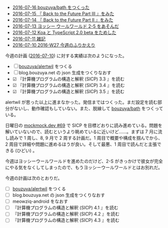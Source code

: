 - [2016-07-16 bouzuya/bath をつくった][2016-07-16]
- [2016-07-15 『 Back to the Future Part III 』をみた][2016-07-15]
- [2016-07-14 『 Back to the Future Part II 』をみた][2016-07-14]
- [2016-07-13 ヨッシー ウールワールド 2-5 をあそんだ][2016-07-13]
- [2016-07-12 Koa と TypeScript 2.0 beta をためした][2016-07-12]
- [2016-07-11 雑記][2016-07-11]
- [2016-07-10 2016-W27 今週のふりかえり][2016-07-10]

今週の計画 ([2016-07-10][]) に対する実績は次のようになった。

- ☐ [bouzuya/alertwil][] をつくる
- ☐ blog.bouzuya.net の json 生成をつくりなおす
- ☑ 『計算機プログラムの構造と解釈 (SICP) 3.3 』を読む
- ☑ 『計算機プログラムの構造と解釈 (SICP) 3.4 』を読む
- ☑ 『計算機プログラムの構造と解釈 (SICP) 3.5 』を読む

alertwil が思った以上に進まなかった。発信まではつくった。まだ設定を読む部分がないし、動作確認もしていない。また、脱線して [bouzuya/bath][] をつくっている。

日曜日の [mockmock.dev #69](http://mockmock.connpass.com/event/35727/) で SICP を目標どおりに読み進めている。問題を解いていないので、読むというより眺めているに近いけど……。まずは 7 月に流し読みで 1 周し、8, 9 月で 2 周する計画だ。1 周目で概要や構成を掴んでから、2 周目で詳細や問題に進めるほうが良い。そして最悪、1 周目で読んだと主張できる (ひどい) 。

今週はヨッシーウールワールドを進めたのだけど、2-S がきっかけで彼女が完全にやる気をなくしてしまったので、もうヨッシーウールワールドとはお別れだ。

今週の計画は次のとおりだ。

- ☐ [bouzuya/alertwil][] をつくる
- ☐ blog.bouzuya.net の json 生成をつくりなおす
- ☐ meowziq-android をなおす
- ☐ 『計算機プログラムの構造と解釈 (SICP) 4.1 』を読む
- ☐ 『計算機プログラムの構造と解釈 (SICP) 4.2 』を読む
- ☐ 『計算機プログラムの構造と解釈 (SICP) 4.3 』を読む

[2016-07-10]: https://blog.bouzuya.net/2016/07/10/
[2016-07-11]: https://blog.bouzuya.net/2016/07/11/
[2016-07-12]: https://blog.bouzuya.net/2016/07/12/
[2016-07-13]: https://blog.bouzuya.net/2016/07/13/
[2016-07-14]: https://blog.bouzuya.net/2016/07/14/
[2016-07-15]: https://blog.bouzuya.net/2016/07/15/
[2016-07-16]: https://blog.bouzuya.net/2016/07/16/
[bouzuya/alertwil]: https://github.com/bouzuya/alertwil
[bouzuya/bath]: https://github.com/bouzuya/bath
